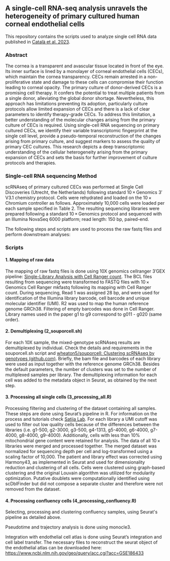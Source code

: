 ## A single-cell RNA-seq analysis unravels the heterogeneity of primary cultured human corneal endothelial cells

This repository contains the scripts used to analyze single cell RNA data published in [Català et al. 2023](https://www.nature.com/articles/s41598-023-36567-6).

### Abstract


The cornea is a transparent and avascular tissue located in front of the eye. Its inner surface is lined by a monolayer of corneal endothelial cells (CECs), which maintain the cornea transparency. CECs remain arrested in a non-proliferative state and damage to these cells can compromise their function leading to corneal opacity. The primary culture of donor-derived CECs is a promising cell therapy. It confers the potential to treat multiple patients from a single donor, alleviating the global donor shortage. Nevertheless, this approach has limitations preventing its adoption, particularly culture protocols allow limited expansion of CECs and there is a lack of clear parameters to identify therapy-grade CECs. To address this limitation, a better understanding of the molecular changes arising from the primary culture of CECs is required. Using single-cell RNA sequencing on primary cultured CECs, we identify their variable transcriptomic fingerprint at the single cell level, provide a pseudo-temporal reconstruction of the changes arising from primary culture, and suggest markers to assess the quality of primary CEC cultures. This research depicts a deep transcriptomic understanding of the cellular heterogeneity arising from the primary expansion of CECs and sets the basis for further improvement of culture protocols and therapies.


### Single-cell RNA sequencing Method
scRNAseq of primary cultured CECs was performed at Single Cell Discoveries (Utrecht, the Netherlands) following standard 10 × Genomics 3′ V3.1 chemistry protocol. Cells were rehydrated and loaded on the 10 × Chromium controller as follows. Approximately 10,000 cells were loaded per each sample specified in Table 2. The resulting sequencing libraries were prepared following a standard 10 × Genomics protocol and sequenced with an Illumina NovaSeq 6000 platform; read length: 150 bp, paired-end.

The following steps and scripts are used to process the raw fastq files and perform downstream analyses: 

### Scripts
#### 1. Mapping of raw data
The mapping of raw fastq files is done using 10X genomics cellranger 3’GEX pipeline: [Single-Library Analysis with Cell Ranger count](https://support.10xgenomics.com/single-cell-gene-expression/software/pipelines/latest/using/count).
The BCL files resulting from sequencing were transformed to FASTQ files with 10 × Genomics Cell Ranger mkfastq following its mapping with Cell Ranger count. During sequencing, Read 1 was assigned 28 bp, and were used for identification of the Illumina library barcode, cell barcode and unique molecular identifier (UMI). R2 was used to map the human reference genome GRCh38. Filtering of empty barcodes was done in Cell Ranger. Library names used in the paper g1 to g9 correspond to g011 - g020 (same order).

#### 2. Demultiplexing (2_souporcell.sh)
For each 10X sample, the mixed-genotype scRNAseq results are demultiplexed by individual. Check the details and requirements in the souporcell.sh script and [wheaton5/souporcell: Clustering scRNAseq by genotypes (github.com)](https://github.com/wheaton5/souporcell).
Briefly, the bam file and barcodes of each library were used as input together with the reference genome GRCh38. Besides the default parameters, the number of clusters was set to the number of multiplexed samples per library. The demultiplexing information for each cell was added to the metadata object in Seurat, as obtained by the next step.


#### 3. Processing all single cells (3_processing_all.R)
Processing filtering and clustering of the dataset containing all samples. These steps are done using Seurat’s pipeline in R. For information on the process and tutorials check [Satija Lab](https://satijalab.org/).
For each library a UMI cutoff was used to filter out low quality cells because of the differences between the libraries (i.e. g1-500, g2-3000, g3-500, g4-1313, g5-4000, g6-4000, g7-4000, g8-4000, g9-4000). Additionally, cells with less than 10% mitochondrial gene content were retained for analysis. The data of all 10 × libraries were merged and processed together. The merged dataset was normalized for sequencing depth per cell and log-transformed using a scaling factor of 10,000. The patient and library effect was corrected using Harmony43, as implemented in Seurat and used for dimensionality reduction and clustering of all cells. Cells were clustered using graph-based clustering and the original Louvain algorithm was utilized for modularity optimization.
Putative doublets were computationally identified using scDblFinder but did not compose a separate cluster and therefore were not removed from the dataset.

#### 4. Processing confluency cells (4_processing_confluency.R)
Selecting, processing and clustering confluency samples, using Seurat's pipeline as detailed above. 
    
Pseudotime and trajectory analysis is done using monocle3.
    
Integration with endothelial cell atlas is done using Seurat’s integration and cell label transfer. The necessary files to reconstruct the seurat object of the endothelial atlas can be downloaded here: https://www.ncbi.nlm.nih.gov/geo/query/acc.cgi?acc=GSE186433
